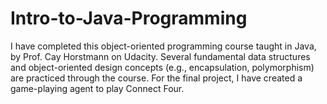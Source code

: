 # Intro-to-Java-Programming

I have completed this object-oriented programming course taught in Java, by Prof. Cay Horstmann on Udacity. Several fundamental data structures and object-oriented design concepts (e.g., encapsulation, polymorphism) are practiced through the course. For the final project, I have created a game-playing agent to play Connect Four.
